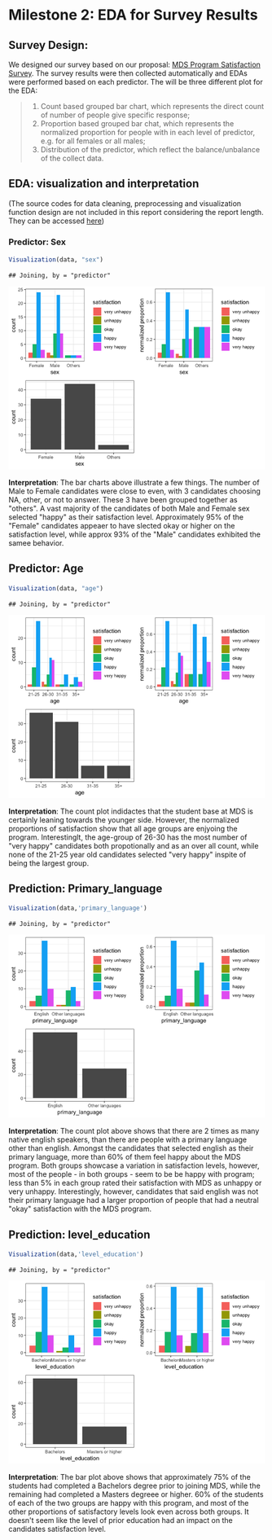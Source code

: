 Milestone 2: EDA for Survey Results
================

Survey Design:
--------------

We designed our survey based on our proposal: [MDS Program Satisfaction Survey](https://docs.google.com/forms/d/e/1FAIpQLSen3J_qhrALM8JovRQPo0KoHIKeoBqauHTrYQbwaC0DM8XFfA/viewform). The survey results were then collected automatically and EDAs were performed based on each predictor. The will be three different plot for the EDA:

> 1.  Count based grouped bar chart, which represents the direct count of number of people give specific response;
> 2.  Proportion based grouped bar chat, which represents the normalized proportion for people with in each level of predictor, e.g. for all females or all males;
> 3.  Distribution of the predictor, which reflect the balance/unbalance of the collect data.

EDA: visualization and interpretation
-------------------------------------

(The source codes for data cleaning, preprocessing and visualization function design are not included in this report considering the report length. They can be accessed [here](Milestone_2_EDA.Rmd))

### Predictor: Sex

``` r
Visualization(data, "sex")
```

    ## Joining, by = "predictor"

![](Milestone_2_EDA_files/figure-markdown_github/unnamed-chunk-2-1.png)

**Interpretation**:
The bar charts above illustrate a few things. The number of Male to Female candidates were close to even, with 3 candidates choosing NA, other, or not to answer. These 3 have been grouped together as "others". A vast majority of the candidates of both Male and Female sex selected "happy" as their satisfaction level. Approximately 95% of the "Female" candidates appeaer to have slected okay or higher on the satisfaction level, while approx 93% of the "Male" candidates exhibited the samee behavior.

Predictor: Age
--------------

``` r
Visualization(data, "age")
```

    ## Joining, by = "predictor"

![](Milestone_2_EDA_files/figure-markdown_github/unnamed-chunk-3-1.png)

**Interpretation**:
The count plot indidactes that the student base at MDS is certainly leaning towards the younger side. However, the normalized proportions of satisfaction show that all age groups are enjyoing the program. Interestinglt, the age-group of 26-30 has the most number of "very happy" candidates both propotionally and as an over all count, while none of the 21-25 year old candidates selected "very happy" inspite of being the largest group.

Prediction: Primary\_language
-----------------------------

``` r
Visualization(data,'primary_language')
```

    ## Joining, by = "predictor"

![](Milestone_2_EDA_files/figure-markdown_github/unnamed-chunk-4-1.png)

**Interpretation**:
The count plot above shows that there are 2 times as many native english speakers, than there are people with a primary language other than english. Amongst the candidates that selected english as their primary language, more than 60% of them feel happy about the MDS program. Both groups showcase a variation in satisfaction levels, however, most of the people - in both groups - seem to be be happy with program; less than 5% in each group rated their satisfaction with MDS as unhappy or very unhappy. Interestingly, however, candidates that said english was not their primary language had a larger proportion of people that had a neutral "okay" satisfaction with the MDS program.

Prediction: level\_education
----------------------------

``` r
Visualization(data,'level_education')
```

    ## Joining, by = "predictor"

![](Milestone_2_EDA_files/figure-markdown_github/unnamed-chunk-5-1.png)

**Interpretation**:
The bar plot above shows that approximately 75% of the students had completed a Bachelors degree prior to joining MDS, while the remaining had completed a Masters degreee or higher. 60% of the students of each of the two groups are happy with this program, and most of the other proportions of satisfactory levels look even across both groups. It doesn't seem like the level of prior education had an impact on the candidates satisfaction level.
